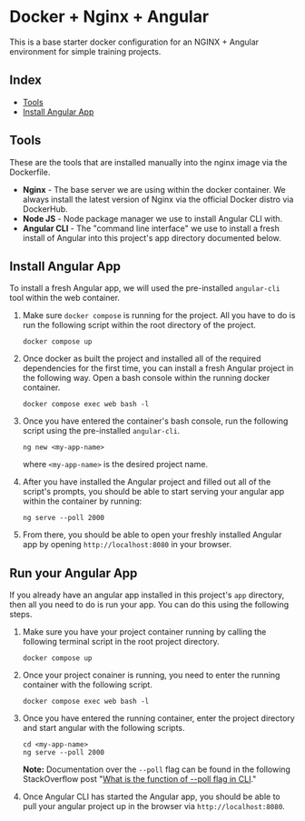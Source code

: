 # Docker + Nginx + Angular

This is a base starter docker configuration for an NGINX + Angular environment for simple
training projects.

## Index
* [Tools](#tools)
* [Install Angular App](#install-angular-app)

## Tools
These are the tools that are installed manually into the nginx image via the Dockerfile.

* **Nginx** - The base server we are using within the docker container. We always install the latest version of Nginx via the official Docker distro via DockerHub.
* **Node JS** - Node package manager we use to install Angular CLI with.
* **Angular CLI** - The "command line interface" we use to install a fresh install of Angular into this project's app directory documented below.


## Install Angular App
To install a fresh Angular app, we will used the pre-installed `angular-cli` tool within the web container.

1. Make sure `docker compose` is running for the project. All you have to do is run the following script within the root directory of the project.

    ```
    docker compose up
    ```

2. Once docker as built the project and installed all of the required dependencies for the first time, you can install a fresh Angular project in the following way. Open a bash console within the running docker container.

    ```
    docker compose exec web bash -l
    ```

3. Once you have entered the container's bash console, run the following script using the pre-installed `angular-cli`.

    ```
    ng new <my-app-name>
    ```

    where `<my-app-name>` is the desired project name.

4. After you have installed the Angular project and filled out all of the script's prompts, you should be able to start serving your angular app within the container by running:

    ```
    ng serve --poll 2000
    ```

5. From there, you should be able to open your freshly installed Angular app by opening `http://localhost:8080` in your browser.

## Run your Angular App

If you already have an angular app installed in this project's `app` directory, then all you need to do is run your app. You can do this using the following steps.

1. Make sure you have your project container running by calling the following terminal script in the root project directory.

   ```
   docker compose up
   ```

2. Once your project conainer is running, you need to enter the running container with the following script.

    ```
    docker compose exec web bash -l
    ```

3. Once you have entered the running container, enter the project directory and start angular with the following scripts.

   ```
   cd <my-app-name>
   ng serve --poll 2000
   ```
   **Note:** Documentation over the `--poll` flag can be found in the following StackOverflow post "[What is the function of --poll flag in CLI](https://stackoverflow.com/questions/51930195/what-is-the-function-of-poll-flag-in-cli#answer-51930293)."

4. Once Angular CLI has started the Angular app, you should be able to pull your angular project up in the browser via `http://localhost:8080`.
